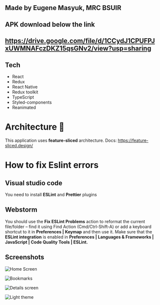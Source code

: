 ## **Made by Eugene Masyuk, MRC BSUIR**

## **APK download below the link**

## https://drive.google.com/file/d/1CCydJ1CPUFPJxUWMNAFczDKZ15qsGNv2/view?usp=sharing

## **Tech**

- React
- Redux
- React Native
- Redux toolkit
- TypeScript
- Styled-components
- Reanimated

# **Architecture** 🚀

This application uses **feature-sliced** architecture.
Docs: https://feature-sliced.design/

# **How to fix Eslint errors**

## Visual studio code

You need to install **ESLint** and **Prettier** plugins

## Webstorm

You should use the **Fix ESLint Problems** action to reformat the current file/folder – find it using Find Action (Cmd/Ctrl-Shift-A) or add a keyboard shortcut to it in **Preferences | Keymap** and then use it. Make sure that the **ESLint integration** is enabled in **Preferences | Languages & Frameworks | JavaScript | Code Quality Tools | ESLint.**

## Screenshots

![Home Screen](https://i.ibb.co/QH9N2bY/Screenshot-2023-11-12-13-18-41-370-com-innowiseapp.jpg)

![Bookmarks](https://i.ibb.co/2hK7L1H/Screenshot-2023-11-12-13-18-36-244-com-innowiseapp.jpg)

![Details screen](https://i.ibb.co/dKdM55Y/Screenshot-2023-11-12-12-41-08-009-com-innowiseapp.jpg)

![Light theme](https://i.ibb.co/gj2nQTd/Screenshot-2023-11-12-13-18-27-100-com-innowiseapp.jpg)
